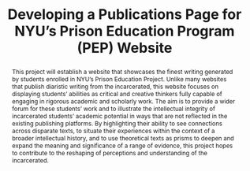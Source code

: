 ---
pid: pep
done: true
title: Developing a Publications Page for NYU’s Prison Education Program (PEP) Website
category: DH Seed Grant Recipient
tags:
- exhibition
cohort_year: '2020'
abstract: This project will establish a website that showcases the finest writing
  generated by students enrolled in NYU’s Prison Education Project. Unlike many websites
  that publish diaristic writing from the incarcerated, this website focuses on displaying
  students’ abilities as critical and creative thinkers fully capable of engaging
  in rigorous academic and scholarly work. The aim is to provide a wider forum for
  these students’ work and to illustrate the intellectual integrity of incarcerated
  students’ academic potential in ways that are not reflected in the existing publishing
  platforms. By highlighting their ability to see connections across disparate texts,
  to situate their experiences within the context of a broader intellectual history,
  and to use theoretical texts as prisms to deepen and expand the meaning and significance
  of a range of evidence, this project hopes to contribute to the reshaping of perceptions
  and understanding of the incarcerated.
pis:
- jacobs
link: https://prisoneducation.nyu.edu
image: pep.jpg
original_img: https://prisoneducation.nyu.edu/wp-content/uploads/2017/07/DSC_0418-1-250x250.jpg
order: '014'
layout: project
---
